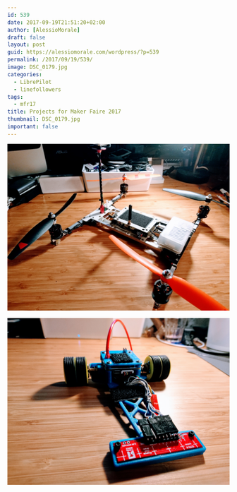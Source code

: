 ```yaml
---
id: 539
date: 2017-09-19T21:51:20+02:00
author: [AlessioMorale]
draft: false
layout: post
guid: https://alessiomorale.com/wordpress/?p=539
permalink: /2017/09/19/539/
image: DSC_0179.jpg
categories:
  - LibrePilot
  - linefollowers
tags:
  - mfr17
title: Projects for Maker Faire 2017
thumbnail: DSC_0179.jpg
important: false
---
```


![Padre balistico](DSC_0183.jpg)

![Wanderer](DSC_0179.jpg)
